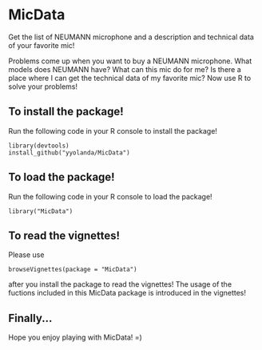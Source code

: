 MicData
=======

Get the list of NEUMANN microphone and a description and technical data of your favorite mic!

Problems come up when you want to buy a NEUMANN microphone. 
What models does NEUMANN have? 
What can this mic do for me? 
Is there a place where I can get the technical data of my favorite mic? 
Now use R to solve your problems!


## To install the package!

Run the following code in your R console to install the package!
```
library(devtools)
install_github("yyolanda/MicData")
```


## To load the package!

Run the following code in your R console to load the package!
```
library("MicData")
```

## To read the vignettes!

Please use 
```
browseVignettes(package = "MicData")
``` 
after you install the package to read the vignettes!
The usage of the fuctions included in this MicData package is introduced in the vignettes!



## Finally...

Hope you enjoy playing with MicData! =)
